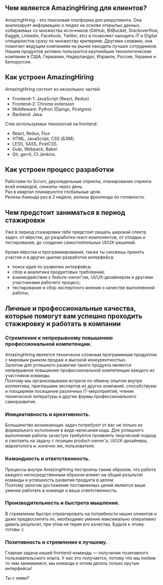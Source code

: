 ## Чем является AmazingHiring для клиентов?	
AmazingHiring - это поисковая платформа для рекрутмента. Она анализирует информацию о людях на основе открытых данных, собираемых со множества источников (GitHub, BitBucket, Stackoverflow, Kaggle, Linkedin, Facebook, Twitter, etc) и позволяет находить IT и Digital специалистов сразу по множеству критериев. Другими словами, она помогает ведущим компаниям на рынке находить лучших сотрудников. Нашим продуктов активно пользуются крупнейшие технологические компании в США, Германии, Нидерландах, Израиле, России, Украине и Белоруссии.	

## Как устроен AmazingHiring	
AmazingHiring состоит из нескольких частей:	

- Frontend-1: JavaScript (React, Redux)	
- Frontend-2: Chrome extension	
- Middleware: Python (Django, Postgres)	
- Backend: Java.	


Стек используемых технологий на frontend:	
- React, Redux, Flux	
- HTML, JavaScript, CSS (БЭМ).	
- LESS, SASS, PostCSS.	
- Gulp, Webpack, Babel.	
- Git, gerrit, CI Jenkins.	

## Как устроен процесс разработки	
Работаем по Scrum, двухнедельные спринты, планирование спринта всей командой, синкапы через день.	
Раз в квартал планируются глобальные цели.	
Релизы бэкенда раз в 2 недели, релизы фронтенда по готовности.	


## Чем предстоит заниматься в период стажировки	
Уже в период стажировки тебе предстоит решать широкий спектр задач: от вёрстки, до разработки react-компонентов; от отладки и тестирования, до создания самостоятельных UI/UX-решений.	

Кроме вёрстки и программирования, также ты сможешь принять участие и в других цыклак разработки интерфейса:	
- поиск идей по развитию интерфейса;	
- сбор и аналитика продуктовых требований;	
- взаимодействие с feature-owner'ом, UI/UX-дизайнером и другими участниками рабочего процесс;	
- тестирование и сбор экспертного мнения о качестве выполненной работы;	

## Личные и профессиональные качества, которые помогут вам успешно проходить стажировку и работать в компании	

### Стремление к непрерывному повышению профессиональной компетенции.	
AmazingHiring является технически сложным программным продуктом с мировым рынком продаж и высокой конкурентностью. 	
Залогом для успешного развития такого продукта является непрерывное повышение профессиональной компетенции каждого из участников команды.	
Поэтому мы организовываем встречи по обмену опытом внутри коллектива, приглашаем экспертов из других компаний, способствуем и поощиряем посещение различных IT-мероприятий, чтение технической литературы и другие формы профессионального саморазвития.	

### Инициативность и креативность.	
Большинство возникающих задач потребуют от вас не только их формального исполнения в виде написания кода. Для успешного выполнения работы зачастую требуется проявлять творческий подход и смотреть на задачу с позиции product-owner'а, UI/UX-дизайнера, маркетолога и, конечно же, пользователя. 	

### Командность и ответственность.	
Процессы внутри AmazingHiring построены таким образом, что работа каждого непосредственным образом влияет на общий результат команды и успешность развития продукта в целом.	
Поэтому залогом достижения поставленных целей является ваше умение работать в команде и ваша ответственность.	

### Производительность и быстрота мышления.	
В стремлении быстро отреагировать на потребности наших клиентов  и даже предвосхитить их, необходимо умение максимально оперативно давать результат, при этом не теряя его качества. Будьте к этому готовы :)	

### Позитивность и стремление к лучшему.	
Главная задача нашей frontend-команды — получение позитивного пользовательского опыта. У нас это получается, потому что мы любим то чем занимаемся, мы команда и хотим делать только крутые интерфейсы!	

*Ты с нами?*

